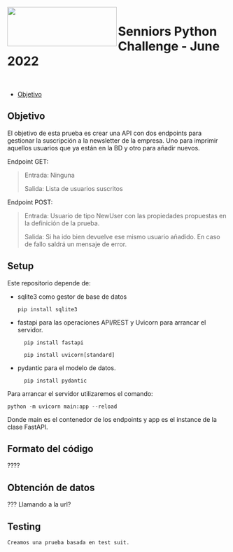 
<br>

<img align="left" width="250" height="90" src="https://raw.githubusercontent.com/marinsmh/senniors_challenge/main/imgs/senniors_icon.png">
<p vertical-align="middle"><h1>Senniors Python Challenge - June 2022</h1></p>

<br>

- [Objetivo](#objetivo)

## Objetivo

El objetivo de esta prueba es crear una API con dos endpoints para gestionar la suscripción a la newsletter de la empresa. 
Uno para imprimir aquellos usuarios que ya están en la BD y otro para añadir nuevos. 

Endpoint GET:

> Entrada: Ninguna
> 
> Salida:  Lista de usuarios suscritos

Endpoint POST:

> Entrada: Usuario de tipo NewUser con las propiedades propuestas en la definición de la prueba.
> 
> Salida:  Si ha ido bien devuelve ese mismo usuario añadido. En caso de fallo saldrá un mensaje de error.
	
## Setup ##

Este repositorio depende de:

*   sqlite3 como gestor de base de datos
    
		pip install sqlite3
        
* fastapi para las operaciones API/REST y Uvicorn para arrancar el servidor.
    
		pip install fastapi
        
		pip install uvicorn[standard]
        
* pydantic para el modelo de datos.
    
		pip install pydantic
		
Para arrancar el servidor utilizaremos el comando:

	python -m uvicorn main:app --reload
	
Donde main es el contenedor de los endpoints y app es el instance de la clase FastAPI.
	
## Formato del código ##

????

## Obtención de datos ##

??? Llamando a la url?

## Testing ##

	Creamos una prueba basada en test suit. 
